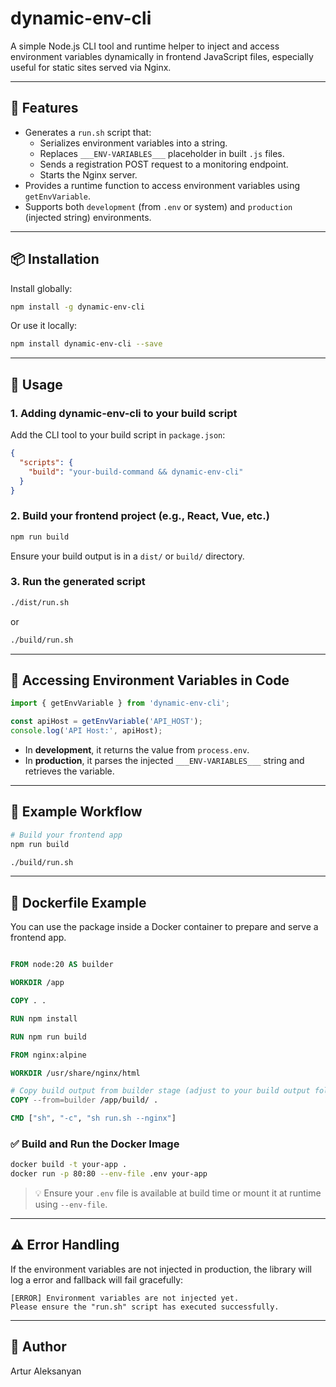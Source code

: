 # dynamic-env-cli

A simple Node.js CLI tool and runtime helper to inject and access environment variables dynamically in frontend JavaScript files, especially useful for static sites served via Nginx.

---

## 🚀 Features

- Generates a `run.sh` script that:
  - Serializes environment variables into a string.
  - Replaces `___ENV-VARIABLES___` placeholder in built `.js` files.
  - Sends a registration POST request to a monitoring endpoint.
  - Starts the Nginx server.
- Provides a runtime function to access environment variables using `getEnvVariable`.
- Supports both `development` (from `.env` or system) and `production` (injected string) environments.

---

## 📦 Installation

Install globally:

```bash
npm install -g dynamic-env-cli
```

Or use it locally:

```bash
npm install dynamic-env-cli --save
```

---

## 🔧 Usage

### 1. Adding dynamic-env-cli to your build script

Add the CLI tool to your build script in `package.json`:

```json
{
  "scripts": {
    "build": "your-build-command && dynamic-env-cli"
  }
}
```

### 2. Build your frontend project (e.g., React, Vue, etc.)

```bash
npm run build
```

Ensure your build output is in a `dist/` or `build/` directory.


### 3. Run the generated script

```bash
./dist/run.sh
```

or

```bash
./build/run.sh
```

---

## 🧠 Accessing Environment Variables in Code

```ts
import { getEnvVariable } from 'dynamic-env-cli';

const apiHost = getEnvVariable('API_HOST');
console.log('API Host:', apiHost);
```

- In **development**, it returns the value from `process.env`.
- In **production**, it parses the injected `___ENV-VARIABLES___` string and retrieves the variable.

---



## 📝 Example Workflow

```bash
# Build your frontend app
npm run build

./build/run.sh 
```

---

## 🐳 Dockerfile Example

You can use the package inside a Docker container to prepare and serve a frontend app.


```Dockerfile

FROM node:20 AS builder

WORKDIR /app

COPY . .

RUN npm install 

RUN npm run build

FROM nginx:alpine

WORKDIR /usr/share/nginx/html

# Copy build output from builder stage (adjust to your build output folder)
COPY --from=builder /app/build/ .

CMD ["sh", "-c", "sh run.sh --nginx"]
```

### ✅ Build and Run the Docker Image

```bash
docker build -t your-app .
docker run -p 80:80 --env-file .env your-app
```

> 💡 Ensure your `.env` file is available at build time or mount it at runtime using `--env-file`.

---

## ⚠️ Error Handling

If the environment variables are not injected in production, the library will log a error and fallback will fail gracefully:

```
[ERROR] Environment variables are not injected yet.
Please ensure the "run.sh" script has executed successfully.
```



---

## 👤 Author

Artur Aleksanyan